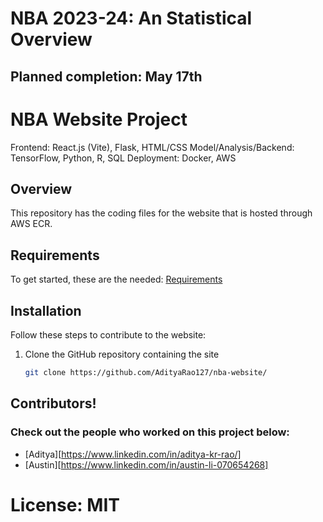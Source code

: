 # NBA 2023-24: An Statistical Overview

## Planned completion: May 17th


# NBA Website Project

Frontend: React.js (Vite), Flask, HTML/CSS
Model/Analysis/Backend: TensorFlow, Python, R, SQL
Deployment: Docker, AWS


## Overview

This repository has the coding files for the website that is hosted through AWS ECR.  

## Requirements

To get started, these are the needed: [Requirements](requirements.txt)

## Installation

Follow these steps to contribute to the website:

1. Clone the GitHub repository containing the site
    ```bash
    git clone https://github.com/AdityaRao127/nba-website/
    ```

## Contributors!
### Check out the people who worked on this project below: 
- [Aditya][https://www.linkedin.com/in/aditya-kr-rao/]
- [Austin][https://www.linkedin.com/in/austin-li-070654268]
  
# License: MIT
